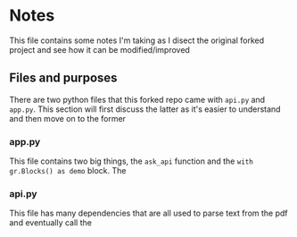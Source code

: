 # Notes
This file contains some notes I'm taking as I disect the original forked project and see how it can be modified/improved

## Files and purposes
There are two python files that this forked repo came with `api.py` and `app.py`. This section will first discuss the latter as it's easier to understand and then move on to the former

### app.py
This file contains two big things, the `ask_api` function and the `with gr.Blocks() as demo` block. The 

### api.py
This file has many dependencies that are all used to parse text from the pdf and eventually call the 